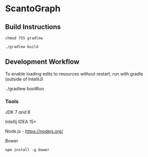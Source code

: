 # ScantoGraph




## Build Instructions


    chmod 755 gradlew

    ./gradlew build


## Development Workflow

To enable loading edits to resources without restart, run with gradle (outside of IntellIJ)

../gradlew bootRun

### Tools

JDK 7 *and* 8

Intellij IDEA 15+


Node.js - https://nodejs.org/

Bower

    npm install -g bower


